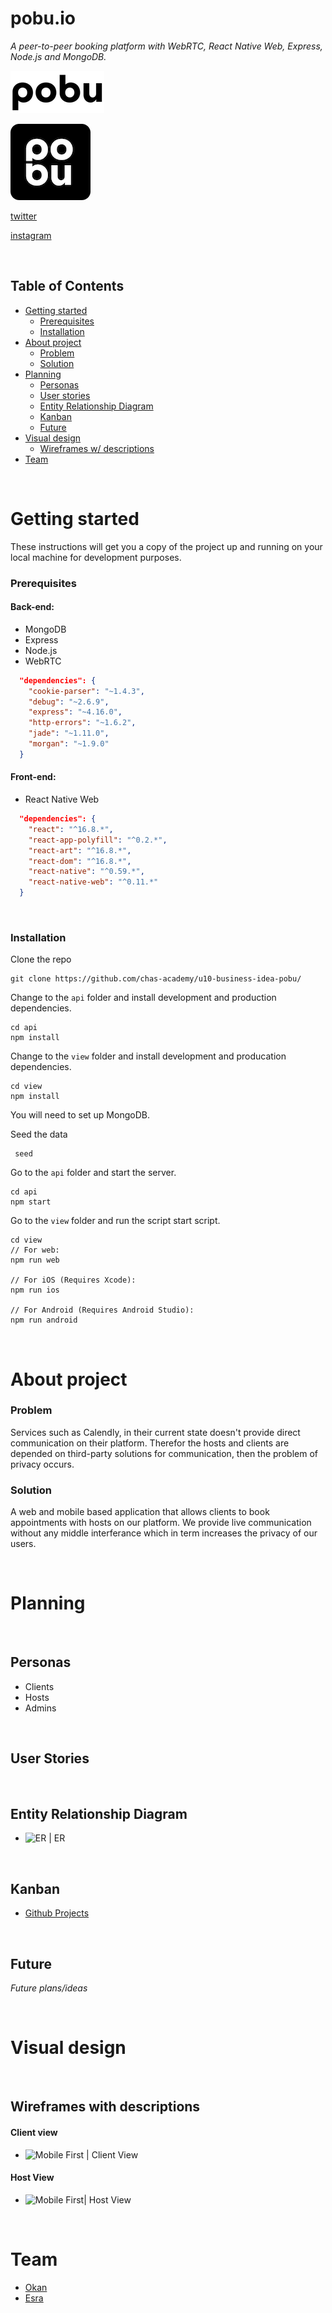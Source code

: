 # pobu.io
*A peer-to-peer booking platform with WebRTC, React Native Web, Express, Node.js and MongoDB.*


![Logo](docs/pobu2.png)

![Logo](docs/logo.png) 


[twitter](https://twitter.com/pobu_io)

[instagram](https://instagram.com/pobu.io)

<br />

## Table of Contents

* [Getting started](#getting-started)
  * [Prerequisites](#prerequisites)
  * [Installation](#installation)
* [About project](#about-project)
  * [Problem](#problem)
  * [Solution](#solution)
* [Planning](#planning)
  * [Personas](#personas)
  * [User stories](#user-stories)
  * [Entity Relationship Diagram](#entity-relationship-diagram)
  * [Kanban](#kanban)
  * [Future](#future)
* [Visual design](#visual-design)
  * [Wireframes w/ descriptions](#wireframes-with-descriptions)
* [Team](#team)

<br />

# Getting started
These instructions will get you a copy of the project up and running on your local machine for development purposes.
### Prerequisites
#### Back-end:
- MongoDB
- Express
- Node.js
- WebRTC

```json
  "dependencies": {
    "cookie-parser": "~1.4.3",
    "debug": "~2.6.9",
    "express": "~4.16.0",
    "http-errors": "~1.6.2",
    "jade": "~1.11.0",
    "morgan": "~1.9.0"
  }
```

#### Front-end:
- React Native Web

```json
  "dependencies": {
    "react": "^16.8.*",
    "react-app-polyfill": "^0.2.*",
    "react-art": "^16.8.*",
    "react-dom": "^16.8.*",
    "react-native": "^0.59.*",
    "react-native-web": "^0.11.*"
  }
```
<br />

### Installation
Clone the repo
```
git clone https://github.com/chas-academy/u10-business-idea-pobu/
```

Change to the `api` folder and install development and production dependencies.

```
cd api
npm install
```

Change to the `view` folder and install development and producation dependencies.
```
cd view
npm install
```

You will need to set up MongoDB. 

Seed the data
```
 seed
```

Go to the `api` folder and start the server.
```
cd api
npm start
```

Go to the `view` folder and run the script start script.
```
cd view
// For web:
npm run web

// For iOS (Requires Xcode):
npm run ios

// For Android (Requires Android Studio):
npm run android
```

<br />

# About project

### Problem
Services such as Calendly, in their current state doesn't provide direct communication on their platform. 
Therefor the hosts and clients are depended on third-party solutions for communication, then the problem of privacy occurs.

### Solution
A web and mobile based application that allows clients to book appointments with hosts on our platform. We provide live communication without any middle interferance which in term increases the privacy of our users.


<br />

# Planning

<br />


## Personas
- Clients
- Hosts
- Admins

<br />

## User Stories

<br /> 

## Entity Relationship Diagram
- ![ER | ER ](docs/er.png)

<br />

## Kanban
- [Github Projects](https://github.com/chas-academy/u10-business-idea-pobu/projects/2)

<br />

## Future
*Future plans/ideas*

<br />

# Visual design 

<br />

## Wireframes with descriptions
#### Client view
- ![Mobile First | Client View](docs/wireframe-1.png)
#### Host View
- ![Mobile First| Host View](docs/wireframe-1.png)

<br />

# Team
- [Okan](https://github.com/okan-s)
- [Esra](https://github.com/esraod)
